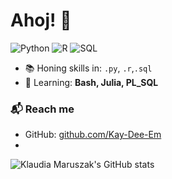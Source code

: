 
# Ahoj! 👋


![Python](https://img.shields.io/badge/Python-Intermediate-yellow)
![R](https://img.shields.io/badge/R-Intermediate-blue)
![SQL](https://img.shields.io/badge/HTML-Advanced-orange)

- 📚 Honing skills in: `.py`, `.r`,`.sql`
- 🌱 Learning: **Bash, Julia, PL_SQL**

### 📬 Reach me

- GitHub: [github.com/Kay-Dee-Em][github]
- 
<!--  - E-mail: klaudia.maruszak@gmail.com  -->

![Klaudia Maruszak's GitHub stats](https://github-readme-stats.vercel.app/api?username=Kay-Dee-Em&show_icons=true&hide_border=true)

[github]: https://github.com/Kay-Dee-Em
